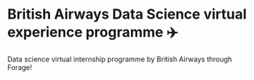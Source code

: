 # British Airways Data Science virtual experience programme ✈️

Data science virtual internship programme by British Airways through Forage!


